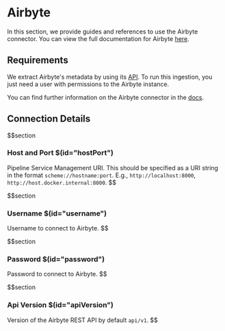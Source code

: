 # Airbyte

In this section, we provide guides and references to use the Airbyte connector. You can view the full documentation for Airbyte <a href="https://docs.open-metadata.org/connectors/pipeline/airbyte" target="_blank">here</a>.

## Requirements

We extract Airbyte's metadata by using its <a href="https://docs.airbyte.com/api-documentation/" target="_blank">API</a>. To run this ingestion, you just need a user with permissions to the Airbyte instance.

You can find further information on the Airbyte connector in the <a href="https://docs.open-metadata.org/connectors/pipeline/airbyte" target="_blank">docs</a>.

## Connection Details

$$section
### Host and Port $(id="hostPort")

Pipeline Service Management URI. This should be specified as a URI string in the format `scheme://hostname:port`. E.g., `http://localhost:8000`, `http://host.docker.internal:8000`.
$$

$$section
### Username $(id="username")
Username to connect to Airbyte.
$$

$$section
### Password $(id="password")
Password to connect to Airbyte.
$$

$$section
### Api Version $(id="apiVersion")

Version of the Airbyte REST API by default `api/v1`.
$$